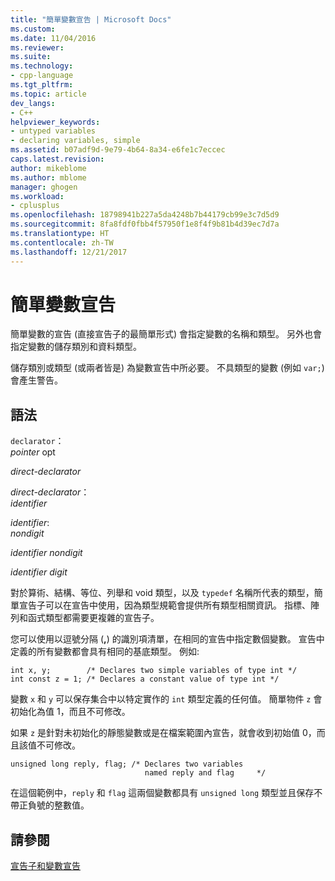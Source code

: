 ```yaml
---
title: "簡單變數宣告 | Microsoft Docs"
ms.custom: 
ms.date: 11/04/2016
ms.reviewer: 
ms.suite: 
ms.technology:
- cpp-language
ms.tgt_pltfrm: 
ms.topic: article
dev_langs:
- C++
helpviewer_keywords:
- untyped variables
- declaring variables, simple
ms.assetid: b07adf9d-9e79-4b64-8a34-e6fe1c7eccec
caps.latest.revision: 
author: mikeblome
ms.author: mblome
manager: ghogen
ms.workload:
- cplusplus
ms.openlocfilehash: 18798941b227a5da4248b7b44179cb99e3c7d5d9
ms.sourcegitcommit: 8fa8fdf0fbb4f57950f1e8f4f9b81b4d39ec7d7a
ms.translationtype: HT
ms.contentlocale: zh-TW
ms.lasthandoff: 12/21/2017
---
```

# <a name="simple-variable-declarations"></a>簡單變數宣告
簡單變數的宣告 (直接宣告子的最簡單形式) 會指定變數的名稱和類型。 另外也會指定變數的儲存類別和資料類型。  
  
 儲存類別或類型 (或兩者皆是) 為變數宣告中所必要。 不具類型的變數 (例如 `var;`) 會產生警告。  
  
## <a name="syntax"></a>語法  
 `declarator`：  
 *pointer* opt  
  
 *direct-declarator*  
  
 *direct-declarator*：  
 *identifier*  
  
 *identifier*:  
 *nondigit*  
  
 *identifier nondigit*  
  
 *identifier digit*  
  
 對於算術、結構、等位、列舉和 void 類型，以及 `typedef` 名稱所代表的類型，簡單宣告子可以在宣告中使用，因為類型規範會提供所有類型相關資訊。 指標、陣列和函式類型都需要更複雜的宣告子。  
  
 您可以使用以逗號分隔 (**,**) 的識別項清單，在相同的宣告中指定數個變數。 宣告中定義的所有變數都會具有相同的基底類型。 例如:   
  
```  
int x, y;        /* Declares two simple variables of type int */  
int const z = 1; /* Declares a constant value of type int */  
```  
  
 變數 `x` 和 `y` 可以保存集合中以特定實作的 `int` 類型定義的任何值。 簡單物件 `z` 會初始化為值 1，而且不可修改。  
  
 如果 `z` 是針對未初始化的靜態變數或是在檔案範圍內宣告，就會收到初始值 0，而且該值不可修改。  
  
```  
unsigned long reply, flag; /* Declares two variables  
                              named reply and flag     */  
```  
  
 在這個範例中，`reply` 和 `flag` 這兩個變數都具有 `unsigned long` 類型並且保存不帶正負號的整數值。  
  
## <a name="see-also"></a>請參閱  
 [宣告子和變數宣告](../c-language/declarators-and-variable-declarations.md)